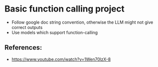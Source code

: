 # Basic function calling project
- Follow google doc string convention, otherwise the LLM might not give correct outputs
- Use models which support function-calling

## References:
- https://www.youtube.com/watch?v=1Wen70lzX-8
